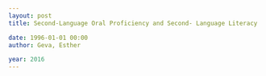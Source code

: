```yaml
---
layout: post
title: Second-Language Oral Proficiency and Second- Language Literacy

date: 1996-01-01 00:00
author: Geva, Esther

year: 2016
---
```



